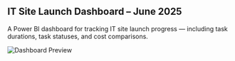 ## IT Site Launch Dashboard – June 2025

A Power BI dashboard for tracking IT site launch progress — including task durations, task statuses, and cost comparisons.

![Dashboard Preview](./it_site_launch_dashboard_preview.png)


